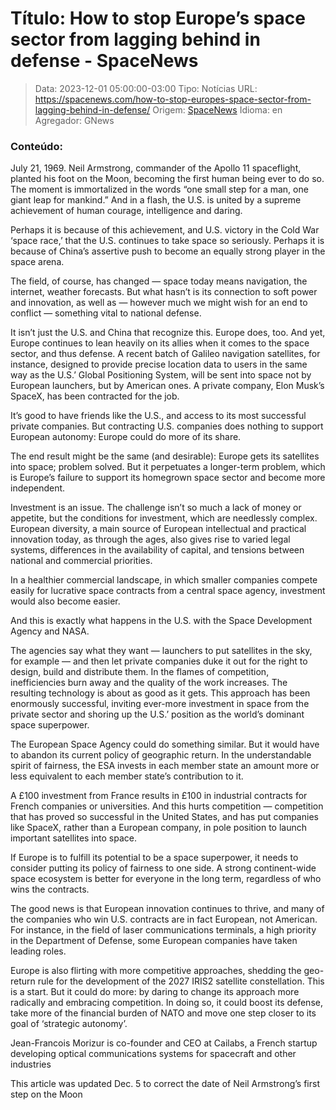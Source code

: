 # Título: How to stop Europe’s space sector from lagging behind in defense - SpaceNews

>Data: 2023-12-01 05:00:00-03:00
>Tipo: Notícias
>URL: https://spacenews.com/how-to-stop-europes-space-sector-from-lagging-behind-in-defense/
>Origem: [SpaceNews](https://spacenews.com)
>Idioma: en
>Agregador: GNews

### Conteúdo:

July 21, 1969. Neil Armstrong, commander of the Apollo 11 spaceflight, planted his foot on the Moon, becoming the first human being ever to do so. The moment is immortalized in the words “one small step for a man, one giant leap for mankind.” And in a flash, the U.S. is united by a supreme achievement of human courage, intelligence and daring.

Perhaps it is because of this achievement, and U.S. victory in the Cold War ‘space race,’ that the U.S. continues to take space so seriously. Perhaps it is because of China’s assertive push to become an equally strong player in the space arena.

The field, of course, has changed — space today means navigation, the internet, weather forecasts. But what hasn’t is its connection to soft power and innovation, as well as — however much we might wish for an end to conflict — something vital to national defense.

It isn’t just the U.S. and China that recognize this. Europe does, too. And yet, Europe continues to lean heavily on its allies when it comes to the space sector, and thus defense. A recent batch of Galileo navigation satellites, for instance, designed to provide precise location data to users in the same way as the U.S.’ Global Positioning System, will be sent into space not by European launchers, but by American ones. A private company, Elon Musk’s SpaceX, has been contracted for the job.

It’s good to have friends like the U.S., and access to its most successful private companies. But contracting U.S. companies does nothing to support European autonomy: Europe could do more of its share.

The end result might be the same (and desirable): Europe gets its satellites into space; problem solved. But it perpetuates a longer-term problem, which is Europe’s failure to support its homegrown space sector and become more independent.

Investment is an issue. The challenge isn’t so much a lack of money or appetite, but the conditions for investment, which are needlessly complex. European diversity, a main source of European intellectual and practical innovation today, as through the ages, also gives rise to varied legal systems, differences in the availability of capital, and tensions between national and commercial priorities.

In a healthier commercial landscape, in which smaller companies compete easily for lucrative space contracts from a central space agency, investment would also become easier.

And this is exactly what happens in the U.S. with the Space Development Agency and NASA.

The agencies say what they want — launchers to put satellites in the sky, for example — and then let private companies duke it out for the right to design, build and distribute them. In the flames of competition, inefficiencies burn away and the quality of the work increases. The resulting technology is about as good as it gets. This approach has been enormously successful, inviting ever-more investment in space from the private sector and shoring up the U.S.’ position as the world’s dominant space superpower.

The European Space Agency could do something similar. But it would have to abandon its current policy of geographic return. In the understandable spirit of fairness, the ESA invests in each member state an amount more or less equivalent to each member state’s contribution to it.

A £100 investment from France results in £100 in industrial contracts for French companies or universities. And this hurts competition — competition that has proved so successful in the United States, and has put companies like SpaceX, rather than a European company, in pole position to launch important satellites into space.

If Europe is to fulfill its potential to be a space superpower, it needs to consider putting its policy of fairness to one side. A strong continent-wide space ecosystem is better for everyone in the long term, regardless of who wins the contracts.

The good news is that European innovation continues to thrive, and many of the companies who win U.S. contracts are in fact European, not American. For instance, in the field of laser communications terminals, a high priority in the Department of Defense, some European companies have taken leading roles.

Europe is also flirting with more competitive approaches, shedding the geo-return rule for the development of the 2027 IRIS2 satellite constellation. This is a start. But it could do more: by daring to change its approach more radically and embracing competition. In doing so, it could boost its defense, take more of the financial burden of NATO and move one step closer to its goal of ‘strategic autonomy’.

Jean-Francois Morizur is co-founder and CEO at Cailabs, a French startup developing optical communications systems for spacecraft and other industries

This article was updated Dec. 5 to correct the date of Neil Armstrong’s first step on the Moon
